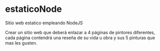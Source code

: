 # estaticoNode
Sitio web estatico empleando NodeJS

Crear un sitio web que deberá enlazar a 4 páginas de pintores diferentes, cada página contendrá  una reseña de su vida u obra y sus 5 pinturas que mas les gusten.


